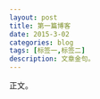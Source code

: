 ```yaml
---
layout: post
title: 第一篇博客
date: 2015-3-02
categories: blog
tags: [标签一,标签二]
description: 文章金句。
---
```


正文。












